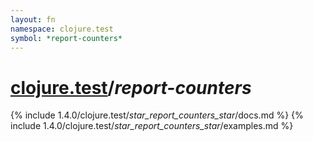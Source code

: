 ```yaml
---
layout: fn
namespace: clojure.test
symbol: *report-counters*
---
```


# [clojure.test](../)/*report-counters*

{% include 1.4.0/clojure.test/_star_report_counters_star_/docs.md %}
{% include 1.4.0/clojure.test/_star_report_counters_star_/examples.md %}

